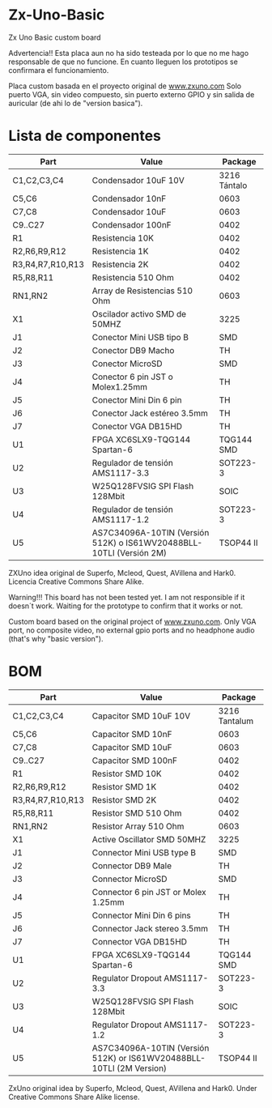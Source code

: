 # Zx-Uno-Basic
Zx Uno Basic custom board

Advertencia!! Esta placa aun no ha sido testeada por lo que no me hago responsable de que no funcione. En cuanto lleguen los prototipos se confirmara el funcionamiento.

Placa custom basada en el proyecto original de www.zxuno.com
Solo puerto VGA, sin video compuesto, sin puerto externo GPIO y sin salida de auricular (de ahi lo de "version basica").

# Lista de componentes

| Part             | Value                            | Package           |
| ---------------- | -------------------------------- | ------------------|   
| C1,C2,C3,C4      | Condensador 10uF 10V             | 3216 Tántalo      |
| C5,C6            | Condensador 10nF                 | 0603              |
| C7,C8            | Condensador 10uF                 | 0603              |
| C9..C27          | Condensador 100nF                | 0402              |
| R1               | Resistencia 10K                  | 0402              |
| R2,R6,R9,R12     | Resistencia 1K                   | 0402              |
| R3,R4,R7,R10,R13 | Resistencia 2K                   | 0402              |
| R5,R8,R11        | Resistencia 510 Ohm              | 0402              |
| RN1,RN2          | Array de Resistencias 510 Ohm    | 0603              |
| X1               | Oscilador activo SMD de 50MHZ    | 3225              |
| J1               | Conector Mini USB tipo B         | SMD               |
| J2               | Conector DB9 Macho               | TH                |
| J3               | Conector MicroSD                 | SMD               |
| J4               | Conector 6 pin JST o Molex1.25mm | TH                |
| J5               | Conector Mini Din 6 pin          | TH                |
| J6               | Conector Jack estéreo 3.5mm      | TH                |
| J7               | Conector VGA DB15HD              | TH                |
| U1               | FPGA XC6SLX9-TQG144 Spartan-6    | TQG144 SMD        | 
| U2               | Regulador de tensión AMS1117-3.3 | SOT223-3          |
| U3               | W25Q128FVSIG SPI Flash 128Mbit   | SOIC              |
| U4               | Regulador de tensión AMS1117-1.2 | SOT223-3          |
| U5               | AS7C34096A-10TIN (Versión 512K) o IS61WV20488BLL-10TLI (Versión 2M)| TSOP44 II    |


ZXUno idea original de Superfo, Mcleod, Quest, AVillena and Hark0.
Licencia Creative Commons Share Alike.



Warning!!! This board has not been tested yet. I am not responsible if it doesn´t work. Waiting for the prototype to confirm that it works or not.

Custom board based on the original project of www.zxuno.com.
Only VGA port, no composite video, no external gpio ports and no headphone audio (that's why "basic version").

# BOM

| Part             | Value                            | Package           |
| ---------------- | -------------------------------- | ------------------|   
| C1,C2,C3,C4      | Capacitor SMD 10uF 10V           | 3216 Tantalum     |
| C5,C6            | Capacitor SMD 10nF               | 0603              |
| C7,C8            | Capacitor SMD 10uF               | 0603              |
| C9..C27          | Capacitor SMD 100nF              | 0402              |
| R1               | Resistor SMD 10K                 | 0402              |
| R2,R6,R9,R12     | Resistor SMD 1K                  | 0402              |
| R3,R4,R7,R10,R13 | Resistor SMD 2K                  | 0402              |
| R5,R8,R11        | Resistor SMD 510 Ohm             | 0402              |
| RN1,RN2          | Resistor Array 510 Ohm           | 0603              |
| X1               | Active Oscillator SMD 50MHZ      | 3225              |
| J1               | Connector Mini USB type B        | SMD               |
| J2               | Connector DB9 Male               | TH                |
| J3               | Connector MicroSD                | SMD               |
| J4               | Connector 6 pin JST or Molex 1.25mm | TH                |
| J5               | Connector Mini Din 6 pins        | TH                |
| J6               | Connector Jack stereo 3.5mm      | TH                |
| J7               | Connector VGA DB15HD             | TH                |
| U1               | FPGA XC6SLX9-TQG144 Spartan-6    | TQG144 SMD        | 
| U2               | Regulator Dropout AMS1117-3.3    | SOT223-3          |
| U3               | W25Q128FVSIG SPI Flash 128Mbit   | SOIC              |
| U4               | Regulator Dropout AMS1117-1.2 | SOT223-3          |
| U5               | AS7C34096A-10TIN (Versión 512K) or IS61WV20488BLL-10TLI (2M Version)| TSOP44 II    |


ZxUno original idea by Superfo, Mcleod, Quest, AVillena and Hark0.
Under Creative Commons Share Alike license.
